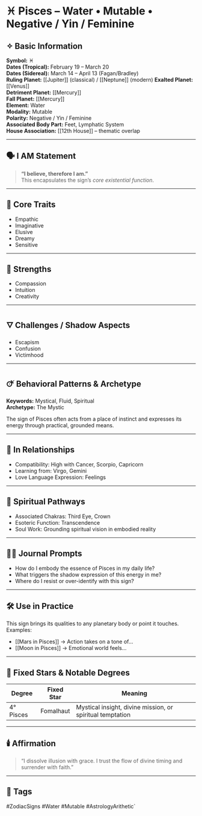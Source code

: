 # ♓ Pisces – Water • Mutable • Negative / Yin / Feminine

## ✧ Basic Information
**Symbol:** ♓  
**Dates (Tropical):** February 19 – March 20  
**Dates (Sidereal):** March 14 – April 13 (Fagan/Bradley)  
**Ruling Planet:** [[Jupiter]] (classical) / [[Neptune]] (modern)
**Exalted Planet:** [[Venus]]  
**Detriment Planet:** [[Mercury]]  
**Fall Planet:** [[Mercury]]  
**Element:** Water  
**Modality:** Mutable  
**Polarity:** Negative / Yin / Feminine  
**Associated Body Part:** Feet, Lymphatic System  
**House Association:** [[12th House]] – thematic overlap

---

## 🗣️ I AM Statement

> **“I believe, therefore I am.”**  
> This encapsulates the sign’s *core existential function*.

---

## 🔑 Core Traits
- Empathic
- Imaginative
- Elusive
- Dreamy
- Sensitive

---

## 🌿 Strengths
- Compassion
- Intuition
- Creativity

---

## 🜄 Challenges / Shadow Aspects
- Escapism
- Confusion
- Victimhood

---

## 🜚 Behavioral Patterns & Archetype

**Keywords:** Mystical, Fluid, Spiritual  
**Archetype:** The Mystic

The sign of Pisces often acts from a place of instinct and expresses its energy through practical, grounded means.

---

## 🌌 In Relationships

- Compatibility: High with Cancer, Scorpio, Capricorn  
- Learning from: Virgo, Gemini  
- Love Language Expression: Feelings

---

## 🪷 Spiritual Pathways

- Associated Chakras: Third Eye, Crown  
- Esoteric Function: Transcendence  
- Soul Work: Grounding spiritual vision in embodied reality  

---

## ✍🏼 Journal Prompts

- How do I embody the essence of Pisces in my daily life?  
- What triggers the shadow expression of this energy in me?  
- Where do I resist or over-identify with this sign?

---

## 🛠️ Use in Practice

This sign brings its qualities to any planetary body or point it touches.  
Examples:

- [[Mars in Pisces]] → Action takes on a tone of…  
- [[Moon in Pisces]] → Emotional world feels…

---

## 🌠 Fixed Stars & Notable Degrees

| Degree | Fixed Star | Meaning |
|--------|------------|---------|
| 4° Pisces | Fomalhaut | Mystical insight, divine mission, or spiritual temptation |

---

## 🕯️ Affirmation

> “I dissolve illusion with grace. I trust the flow of divine timing and surrender with faith.”

---

## 🔖 Tags
#ZodiacSigns #Water #Mutable #AstrologyArithetic`
